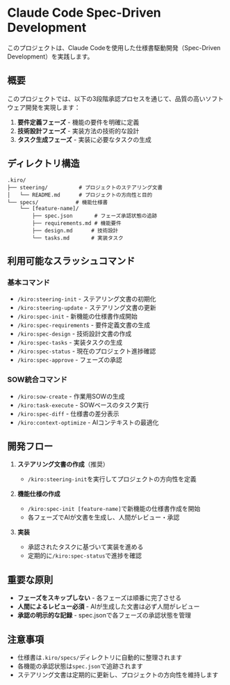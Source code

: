 # Claude Code Spec-Driven Development

このプロジェクトは、Claude Codeを使用した仕様書駆動開発（Spec-Driven Development）を実践します。

## 概要

このプロジェクトでは、以下の3段階承認プロセスを通じて、品質の高いソフトウェア開発を実現します：

1. **要件定義フェーズ** - 機能の要件を明確に定義
2. **技術設計フェーズ** - 実装方法の技術的な設計
3. **タスク生成フェーズ** - 実装に必要なタスクの生成

## ディレクトリ構造

```
.kiro/
├── steering/          # プロジェクトのステアリング文書
│   └── README.md      # プロジェクトの方向性と目的
└── specs/            # 機能仕様書
    └── [feature-name]/
        ├── spec.json       # フェーズ承認状態の追跡
        ├── requirements.md # 機能要件
        ├── design.md      # 技術設計
        └── tasks.md       # 実装タスク
```

## 利用可能なスラッシュコマンド

### 基本コマンド
- `/kiro:steering-init` - ステアリング文書の初期化
- `/kiro:steering-update` - ステアリング文書の更新
- `/kiro:spec-init` - 新機能の仕様書作成開始
- `/kiro:spec-requirements` - 要件定義文書の生成
- `/kiro:spec-design` - 技術設計文書の作成
- `/kiro:spec-tasks` - 実装タスクの生成
- `/kiro:spec-status` - 現在のプロジェクト進捗確認
- `/kiro:spec-approve` - フェーズの承認

### SOW統合コマンド
- `/kiro:sow-create` - 作業用SOWの生成
- `/kiro:task-execute` - SOWベースのタスク実行
- `/kiro:spec-diff` - 仕様書の差分表示
- `/kiro:context-optimize` - AIコンテキストの最適化

## 開発フロー

1. **ステアリング文書の作成**（推奨）
   - `/kiro:steering-init`を実行してプロジェクトの方向性を定義

2. **機能仕様の作成**
   - `/kiro:spec-init [feature-name]`で新機能の仕様書作成を開始
   - 各フェーズでAIが文書を生成し、人間がレビュー・承認

3. **実装**
   - 承認されたタスクに基づいて実装を進める
   - 定期的に`/kiro:spec-status`で進捗を確認

## 重要な原則

- **フェーズをスキップしない** - 各フェーズは順番に完了させる
- **人間によるレビュー必須** - AIが生成した文書は必ず人間がレビュー
- **承認の明示的な記録** - spec.jsonで各フェーズの承認状態を管理

## 注意事項

- 仕様書は`.kiro/specs/`ディレクトリに自動的に整理されます
- 各機能の承認状態は`spec.json`で追跡されます
- ステアリング文書は定期的に更新し、プロジェクトの方向性を維持します